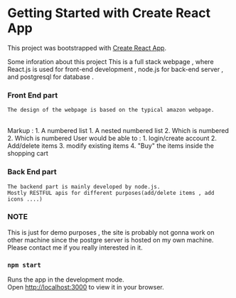 # Getting Started with Create React App

This project was bootstrapped with [Create React App](https://github.com/facebook/create-react-app).

Some inforation about this project
 This is a full stack webpage , where React.js is used for front-end development , node.js for back-end server , and postgresql for database .
 <br />
 
### Front End part 
    The design of the webpage is based on the typical amazon webpage.  
<br /> 
 Markup : 1. A numbered list
              1. A nested numbered list
              2. Which is numbered
          2. Which is numbered
    User would be able to : 1. login/create account 
                            2. Add/delete items 
                            3. modify existing items
                            4. "Buy" the items inside the shopping cart
    <br />

    
 ### Back End part 
    The backend part is mainly developed by node.js.
    Mostly RESTFUL apis for different purposes(add/delete items , add icons ....)
  
 
 ### NOTE
 This is just for demo purposes , the site is probably not gonna work on other machine since the postgre server is hosted on my own machine. Please contact me if you really interested in it.
 
### `npm start`

Runs the app in the development mode.\
Open [http://localhost:3000](http://localhost:3000) to view it in your browser.
